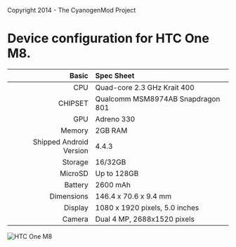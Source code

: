 Copyright 2014 - The CyanogenMod Project

Device configuration for HTC One M8.
=====================================

Basic   | Spec Sheet
-------:|:-------------------------
CPU     | Quad-core 2.3 GHz Krait 400
CHIPSET | Qualcomm MSM8974AB Snapdragon 801
GPU     | Adreno 330
Memory  | 2GB RAM
Shipped Android Version | 4.4.3
Storage | 16/32GB
MicroSD | Up to 128GB
Battery | 2600 mAh
Dimensions | 146.4 x 70.6 x 9.4 mm
Display | 1080 x 1920 pixels, 5.0 inches
Camera  | Dual 4 MP, 2688х1520 pixels


![HTC One M8](http://wiki.cyanogenmod.org/images/thumb/5/55/M8.png/292px-M8.png "HTC One M8")
